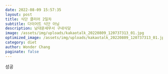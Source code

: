 ```yaml
---
date: 2022-08-09 15:57:35
layout: post
title: 식단 클리어 2일차
subtitle: 다이어트 식단 아님
description: 남대문세무서 구내식당
image: /assets/img/uploads/kakaotalk_20220809_120737313_01.jpg
optimized_image: /assets/img/uploads/kakaotalk_20220809_120737313_01.jpg
category: diet
author: Wonder Chang
paginate: false
---
```

성공